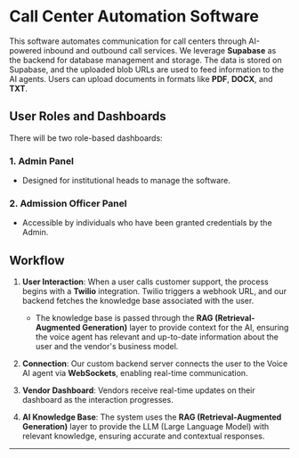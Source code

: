# Call Center Automation Software

This software automates communication for call centers through AI-powered inbound and outbound call services. We leverage **Supabase** as the backend for database management and storage. The data is stored on Supabase, and the uploaded blob URLs are used to feed information to the AI agents. Users can upload documents in formats like **PDF**, **DOCX**, and **TXT**.

## User Roles and Dashboards

There will be two role-based dashboards:

### 1. **Admin Panel**
- Designed for institutional heads to manage the software.

### 2. **Admission Officer Panel**
- Accessible by individuals who have been granted credentials by the Admin.

## Workflow

1. **User Interaction**: When a user calls customer support, the process begins with a **Twilio** integration. Twilio triggers a webhook URL, and our backend fetches the knowledge base associated with the user.
   - The knowledge base is passed through the **RAG (Retrieval-Augmented Generation)** layer to provide context for the AI, ensuring the voice agent has relevant and up-to-date information about the user and the vendor's business model.

2. **Connection**: Our custom backend server connects the user to the Voice AI agent via **WebSockets**, enabling real-time communication.

3. **Vendor Dashboard**: Vendors receive real-time updates on their dashboard as the interaction progresses.

4. **AI Knowledge Base**: The system uses the **RAG (Retrieval-Augmented Generation)** layer to provide the LLM (Large Language Model) with relevant knowledge, ensuring accurate and contextual responses.

---

